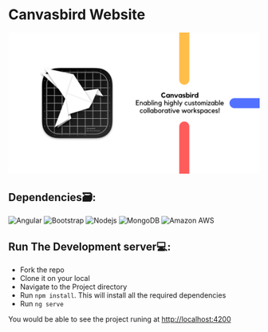 # Canvasbird Website

<p align="center">
<img src="https://github.com/Canvasbird/organisation-website/blob/master/src/assets/canvasbird/Canvasbird.png" alt="Canvasbird Cover" width="800">
</p>

## Dependencies🗃:
<p><img src="https://img.shields.io/badge/-Angular-FF0000?style=flat-square&amp;logo=angular" alt="Angular" class="screenshot">
<img src="https://img.shields.io/badge/-Bootstrap-563D7C?style=flat-square&amp;logo=bootstrap" alt="Bootstrap" class="screenshot">
<img src="https://img.shields.io/badge/-Nodejs-black?style=flat-square&amp;logo=Node.js" alt="Nodejs" class="screenshot">
<img src="https://img.shields.io/badge/-MongoDB-black?style=flat-square&amp;logo=mongodb" alt="MongoDB" class="screenshot">
<img src="https://img.shields.io/badge/Amazon%20AWS-232F3E?style=flat-square&amp;logo=amazon-aws" alt="Amazon AWS" class="screenshot"></p>


## Run The Development server💻:

- Fork the repo
- Clone it on your local
- Navigate to the Project directory
- Run `npm install`. This will install all the required dependencies
- Run `ng serve`

You would be able to see the project runing at [http://localhost:4200](http://localhost:4200)
